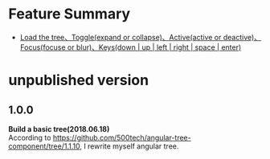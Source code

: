 # Feature Summary
- [Load the tree、Toggle(expand or collapse)、Active(active or deactive)、Focus(focuse or blur)、Keys(down | up |  left | right | space | enter)](##1.0.0)

# unpublished version

## 1.0.0
   **Build a basic tree(2018.06.18)**  
   According to https://github.com/500tech/angular-tree-component/tree/1.1.10, I rewrite myself angular tree.
